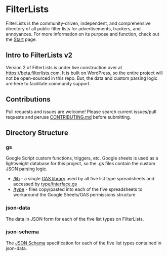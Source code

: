 # FilterLists
FilterLists is the community-driven, independent, and comprehensive directory of all public filter lists for advertisements, trackers, and annoyances. For more information on its purpose and function, check out the [Start](https://beta.filterlists.com/start/) page.

## Intro to FilterLists v2
Version 2 of FilterLists is under live construction over at https://beta.filterlists.com. It is built on WordPress, so the entire project will not be open-sourced in this repo. But, the data and custom parsing logic are here to facilitate community support.

## Contributions
Pull requests and issues are welcome! Please search current issues/pull requests and peruse [CONTRIBUTING.md](https://github.com/collinbarrett/FilterLists/blob/master/CONTRIBUTING.md) before submitting.

## Directory Structure
### gs
Google Script custom functions, triggers, etc. Google sheets is used as a lightweight database for this project, so the .gs files contain the custom JSON parsing logic.
 - [/lib](https://github.com/collinbarrett/FilterLists/tree/master/gs/lib) - a single [GAS library](https://developers.google.com/apps-script/guide_libraries) used by all five list type spreadsheets and accessed by [type/Interface.gs](https://github.com/collinbarrett/FilterLists/blob/master/gs/type/Interface.gs)
 - [/type](https://github.com/collinbarrett/FilterLists/tree/master/gs/type) - files copy/pasted into each of the five spreadsheets to workaround the Google Sheets/GAS permissions structure
### json-data
The data in JSON form for each of the five list types on FilterLists.
### json-schema
The [JSON Schema](http://json-schema.org/) specification for each of the five list types contained in json-data.
